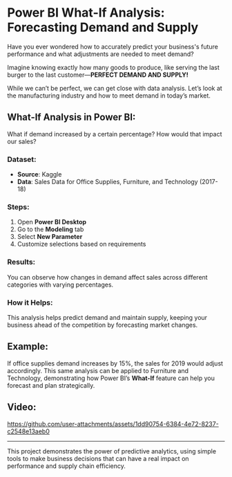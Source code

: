 # Power BI What-If Analysis: Forecasting Demand and Supply

Have you ever wondered how to accurately predict your business's future performance and what adjustments are needed to meet demand?

Imagine knowing exactly how many goods to produce, like serving the last burger to the last customer—**PERFECT DEMAND AND SUPPLY!**

While we can’t be perfect, we can get close with data analysis. Let’s look at the manufacturing industry and how to meet demand in today’s market.

## What-If Analysis in Power BI:
What if demand increased by a certain percentage? How would that impact our sales?

### Dataset:
- **Source**: Kaggle
- **Data**: Sales Data for Office Supplies, Furniture, and Technology (2017-18)

### Steps:
1. Open **Power BI Desktop**
2. Go to the **Modeling** tab
3. Select **New Parameter**
4. Customize selections based on requirements

### Results:
You can observe how changes in demand affect sales across different categories with varying percentages.

### How it Helps:
This analysis helps predict demand and maintain supply, keeping your business ahead of the competition by forecasting market changes.

## Example:
If office supplies demand increases by 15%, the sales for 2019 would adjust accordingly. This same analysis can be applied to Furniture and Technology, demonstrating how Power BI’s **What-If** feature can help you forecast and plan strategically.

## Video:

https://github.com/user-attachments/assets/1dd90754-6384-4e72-8237-c2548e13aeb0



---
This project demonstrates the power of predictive analytics, using simple tools to make business decisions that can have a real impact on performance and supply chain efficiency.

